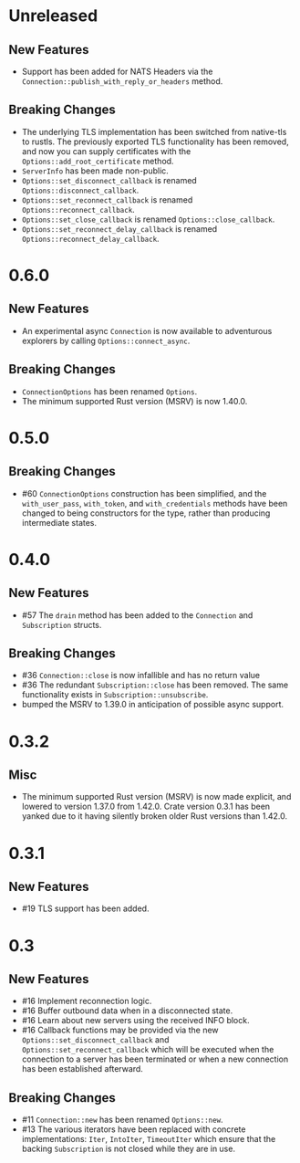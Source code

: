 # Unreleased

## New Features

* Support has been added for NATS Headers
  via the `Connection::publish_with_reply_or_headers`
  method.

## Breaking Changes

* The underlying TLS implementation has been switched
  from native-tls to rustls. The previously exported
  TLS functionality has been removed, and now you can
  supply certificates with the
  `Options::add_root_certificate` method.
* `ServerInfo` has been made non-public.
* `Options::set_disconnect_callback` is renamed
  `Options::disconnect_callback`.
* `Options::set_reconnect_callback` is renamed
  `Options::reconnect_callback`.
* `Options::set_close_callback` is renamed
  `Options::close_callback`.
* `Options::set_reconnect_delay_callback` is renamed
  `Options::reconnect_delay_callback`.

# 0.6.0

## New Features

* An experimental async `Connection` is now available
  to adventurous explorers by calling
  `Options::connect_async`.

## Breaking Changes

* `ConnectionOptions` has been renamed `Options`.
* The minimum supported Rust version (MSRV) is now
  1.40.0.

# 0.5.0

## Breaking Changes

* #60 `ConnectionOptions` construction has been simplified,
  and the `with_user_pass`, `with_token`, and
  `with_credentials` methods have been changed to being
  constructors for the type, rather than producing
  intermediate states.

# 0.4.0

## New Features

* #57 The `drain` method has been added to the
  `Connection` and `Subscription` structs.

## Breaking Changes

* #36 `Connection::close` is now infallible and has no
  return value
* #36 The redundant `Subscription::close` has been
  removed. The same functionality exists in
  `Subscription::unsubscribe`.
* bumped the MSRV to 1.39.0 in anticipation of possible
  async support.

# 0.3.2

## Misc

* The minimum supported Rust version (MSRV) is now
  made explicit, and lowered to version 1.37.0 from
  1.42.0. Crate version 0.3.1 has been yanked due to
  it having silently broken older Rust versions than
  1.42.0.

# 0.3.1

## New Features

* #19 TLS support has been added.

# 0.3

## New Features

* #16 Implement reconnection logic.
* #16 Buffer outbound data when in a disconnected state.
* #16 Learn about new servers using the received INFO block.
* #16 Callback functions may be provided via the new
  `Options::set_disconnect_callback` and
  `Options::set_reconnect_callback` which will be executed
  when the connection to a server has been terminated
  or when a new connection has been established afterward.

## Breaking Changes

* #11 `Connection::new` has been renamed `Options::new`.
* #13 The various iterators have been replaced with concrete
  implementations: `Iter`, `IntoIter`, `TimeoutIter` which
  ensure that the backing `Subscription` is not closed
  while they are in use.
